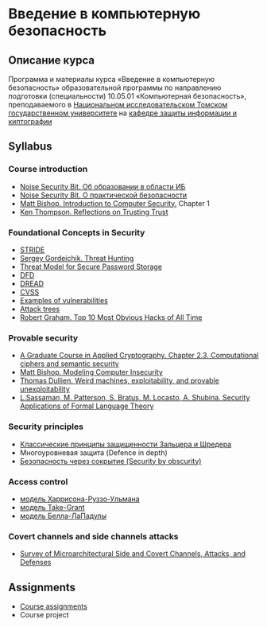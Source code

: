 # Введение в компьютерную безопасность

## Описание курса

Программа и материалы курса «Введение в компьютерную безопасность»
образовательной программы по направлению подготовки (специальности)
10.05.01 «Компьютерная безопасность», преподаваемого в [Национальном исследовательском Томском государственном университете](http://www.tsu.ru) на [кафедре защиты информации и киптографии](http://isc.tsu.ru)

## Syllabus

### Course introduction
* [Noise Security Bit. Об образовании в области ИБ](http://noisebit.podster.fm/6)
* [Noise Security Bit. О практической безопасности](http://noisebit.podster.fm/3)
* [Matt Bishop. Introduction to Computer Security.](http://nob.cs.ucdavis.edu/book/book-intro/) Chapter 1
* [Ken Thompson. Reflections on Trusting Trust](https://crypto.stanford.edu/cs155/papers/thompson.pdf)

### Foundational Concepts in Security
* [STRIDE](http://msdn.microsoft.com/en-us/library/ee823899(v=cs.20).aspx)
* [Sergey Gordeichik. Threat Hunting](https://www.youtube.com/watch?v=i2K0NKV_zho)
* [Threat Model for Secure Password Storage](http://goo.gl/Spvzs)
* [DFD](https://www.owasp.org/index.php/Application_Threat_Modeling)
* [DREAD](http://msdn.microsoft.com/en-us/library/ff648644.aspx)
* [CVSS](https://www.first.org/cvss/calculator/3.0)
* [Examples of vulnerabilities](https://www.first.org/cvss/examples)
* [Attack trees](https://en.wikipedia.org/wiki/Attack_tree)
* [Robert Graham. Top 10 Most Obvious Hacks of All Time](https://blog.erratasec.com/2017/07/top-10-most-obvious-hacks-of-all-time.html)

### Provable security
* [A Graduate Course in Applied Cryptography. Chapter 2.3. Computational ciphers and semantic security](https://crypto.stanford.edu/~dabo/cryptobook/BonehShoup_0_4.pdf)
* [Matt Bishop. Modeling Computer Insecurity](http://nob.cs.ucdavis.edu/bishop/notes/2008-cse-14/2008-cse-14.pdf)
* [Thomas Dullien. Weird machines, exploitability, and provable unexploitability](http://www.dullien.net/thomas/weird-machines-exploitability.pdf)
* [L.Sassaman, M. Patterson, S. Bratus, M. Locasto, A. Shubina. Security Applications of Formal Language Theory](http://www.langsec.org/papers/langsec-tr.pdf)

### Security principles
* [Классические принципы защищенности Зальцера и Шредера](http://www.cs.virginia.edu/~evans/cs551/saltzer/)
* Многоуровневая защита (Defence in depth)
* [Безопасность через сокрытие (Security by obscurity)](https://danielmiessler.com/study/security-by-obscurity/)

### Access control
* [модель Харрисона-Руззо-Ульмана](http://dl.acm.org/citation.cfm?doid=360303.360333)
* [модель Take-Grant](http://www.cs.nmt.edu/~doshin/t/s06/cs589/pub/2.JLS-TG.pdf)
* [модель Белла-ЛаПадулы](http://en.wikipedia.org/wiki/Bell%E2%80%93LaPadula_model) 
 
### Covert channels and side channels attacks
* [Survey of Microarchitectural Side and Covert Channels, Attacks, and Defenses](https://eprint.iacr.org/2016/479.pdf) 

## Assignments
* [Course assignments](assignments.md)
* Course project
